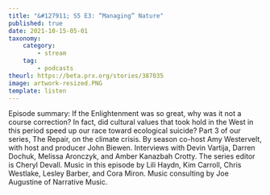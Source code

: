 ```yaml
---
title: "&#127911; S5 E3: “Managing” Nature"
published: true
date: 2021-10-15-05-01
taxonomy:
    category:
        - stream
    tag:
        - podcasts
theurl: https://beta.prx.org/stories/387035
image: artwork-resized.PNG
template: listen
---
```


Episode summary: If the Enlightenment was so great, why was it not a course correction? In fact, did cultural values that took hold in the West in this period speed up our race toward ecological suicide? Part 3 of our series, The Repair, on the climate crisis. By season co-host Amy Westervelt, with host and producer John Biewen. Interviews with Devin Vartija, Darren Dochuk, Melissa Aronczyk, and Amber Kanazbah Crotty. The series editor is Cheryl Devall. Music in this episode by Lili Haydn, Kim Carroll, Chris Westlake, Lesley Barber, and Cora Miron. Music consulting by Joe Augustine of Narrative Music.
